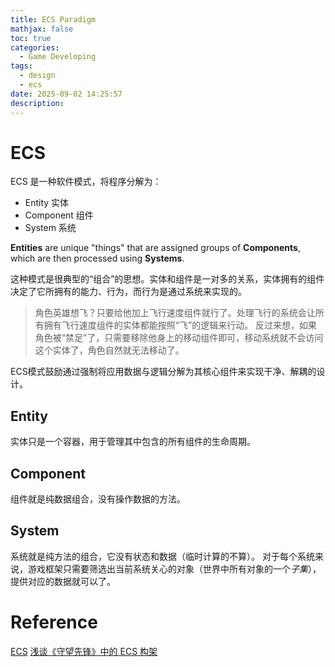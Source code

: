 ```yaml
---
title: ECS Paradigm
mathjax: false
toc: true
categories:
  - Game Developing
tags:
  - design
  - ecs
date: 2025-09-02 14:25:57
description:
---
```


# ECS

ECS 是一种软件模式，将程序分解为：
- Entity 实体
- Component 组件
- System 系统

**Entities** are unique "things" that are assigned groups of **Components**, which are then processed using **Systems**.

这种模式是很典型的“组合”的思想。实体和组件是一对多的关系，实体拥有的组件决定了它所拥有的能力、行为，而行为是通过系统来实现的。

> 角色英雄想飞？只要给他加上飞行速度组件就行了。处理飞行的系统会让所有拥有飞行速度组件的实体都能按照“飞”的逻辑来行动。
> 反过来想，如果角色被“禁足”了，只需要移除他身上的移动组件即可，移动系统就不会访问这个实体了，角色自然就无法移动了。

ECS模式鼓励通过强制将应用数据与逻辑分解为其核心组件来实现干净、解耦的设计。

## Entity
实体只是一个容器，用于管理其中包含的所有组件的生命周期。

## Component
组件就是纯数据组合，没有操作数据的方法。

## System
系统就是纯方法的组合，它没有状态和数据（临时计算的不算）。
对于每个系统来说，游戏框架只需要筛选出当前系统关心的对象（世界中所有对象的一个*子集*），提供对应的数据就可以了。

# Reference
[ECS](https://bevy.org/learn/quick-start/getting-started/ecs/)
[浅谈《守望先锋》中的 ECS 构架](https://blog.codingnow.com/2017/06/overwatch_ecs.html)